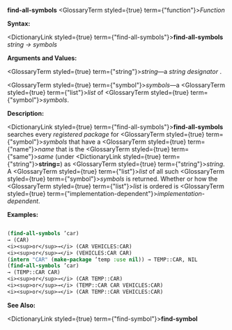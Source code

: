 **find-all-symbols** <GlossaryTerm styled={true} term={"function"}><i>Function</i></GlossaryTerm> 



**Syntax:** 



<DictionaryLink styled={true} term={"find-all-symbols"}><b>find-all-symbols</b></DictionaryLink> *string → symbols* 



**Arguments and Values:** 



<GlossaryTerm styled={true} term={"string"}><i>string</i></GlossaryTerm>—a *string designator* . 



<GlossaryTerm styled={true} term={"symbol"}><i>symbols</i></GlossaryTerm>—a <GlossaryTerm styled={true} term={"list"}><i>list</i></GlossaryTerm> of <GlossaryTerm styled={true} term={"symbol"}><i>symbols</i></GlossaryTerm>. 



**Description:** 



<DictionaryLink styled={true} term={"find-all-symbols"}><b>find-all-symbols</b></DictionaryLink> searches every *registered package* for <GlossaryTerm styled={true} term={"symbol"}><i>symbols</i></GlossaryTerm> that have a <GlossaryTerm styled={true} term={"name"}><i>name</i></GlossaryTerm> that is the <GlossaryTerm styled={true} term={"same"}><i>same</i></GlossaryTerm> (under <DictionaryLink styled={true} term={"string"}><b>string=</b></DictionaryLink>) as <GlossaryTerm styled={true} term={"string"}><i>string</i></GlossaryTerm>. A <GlossaryTerm styled={true} term={"list"}><i>list</i></GlossaryTerm> of all such <GlossaryTerm styled={true} term={"symbol"}><i>symbols</i></GlossaryTerm> is returned. Whether or how the <GlossaryTerm styled={true} term={"list"}><i>list</i></GlossaryTerm> is ordered is <GlossaryTerm styled={true} term={"implementation-dependent"}><i>implementation-dependent</i></GlossaryTerm>. 



**Examples:**
```lisp

(find-all-symbols ’car) 
→ (CAR) 
<i><sup>or</sup>→</i> (CAR VEHICLES:CAR) 
<i><sup>or</sup>→</i> (VEHICLES:CAR CAR) 
(intern "CAR" (make-package ’temp :use nil)) → TEMP::CAR, NIL 
(find-all-symbols ’car) 
→ (TEMP::CAR CAR) 
<i><sup>or</sup>→</i> (CAR TEMP::CAR) 
<i><sup>or</sup>→</i> (TEMP::CAR CAR VEHICLES:CAR) 
<i><sup>or</sup>→</i> (CAR TEMP::CAR VEHICLES:CAR) 

```
**See Also:** 



<DictionaryLink styled={true} term={"find-symbol"}><b>find-symbol</b></DictionaryLink> 



